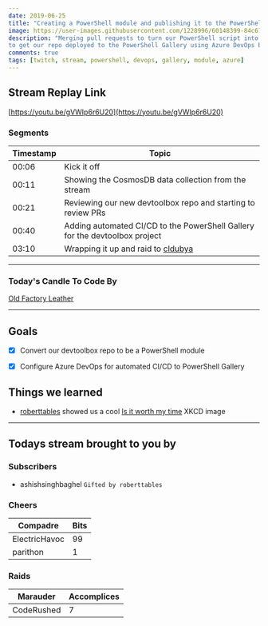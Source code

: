 ```yaml
---
date: 2019-06-25 
title: "Creating a PowerShell module and publishing it to the PowerShell Gallery."
image: https://user-images.githubusercontent.com/1228996/60148399-84c67d00-9796-11e9-8bb4-8db6c263216d.png
description: "Merging pull requests to turn our PowerShell script into a module.  Then we worked
to get our repo deployed to the PowerShell Gallery using Azure DevOps build pipelines."
comments: true
tags: [twitch, stream, powershell, devops, gallery, module, azure]
---
```


## Stream Replay Link

[https://youtu.be/gVWIp6r6U20](https://youtu.be/gVWIp6r6U20)

<!--more-->

### Segments

| Timestamp | Topic                                                                         |
| ---       | ---                                                                           |
| 00:06     | Kick it off                                                                   |
| 00:11     | Showing the CosmosDB data collection from the stream                          |
| 00:21     | Reviewing our new devtoolbox repo and starting to review PRs                  |
| 00:40     | Adding automated CI/CD to the PowerShell Gallery for the devtoolbox project   |
| 03:10     | Wrapping it up and raid to [cldubya](https://www.twitch.tv/cldubya)           |

---

### Today's Candle To Code By

[Old Factory Leather](https://amzn.to/2IHHPNJ)

---


## Goals

- [x] Convert our devtoolbox repo to be a PowerShell module
- [x] Configure Azure DevOps for automated CI/CD to PowerShell Gallery


## Things we learned

- [roberttables](https://github.com/mtheoryx) showed us a cool [Is it worth my time](https://xkcd.com/1205/) XKCD image

---

## Todays stream brought to you by

### Subscribers

- ashishsinghbaghel `Gifted by roberttables`

### Cheers

| Compadre      | Bits      |
| ---           | ---       |
| ElectricHavoc | 99        |
| parithon      | 1         |

### Raids

| Marauder      | Accomplices   |
| ---           | ---           |
| CodeRushed    | 7             |

